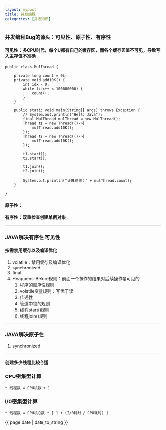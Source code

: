 ```yaml
---
layout: mypost
title: 并发编程
categories: [并发知识]
---
```


### 并发编程Bug的源头：可见性、原子性、有序性
#### 可见性：多CPU时代，每个U都有自己的缓存区，而各个缓存区值不可见，导致写入主存值不准确
````
public class MulThread {

    private long count = 0L;
    private void add10K() {
        int idx = 0;
        while (idx++ < 100000000) {
            count++;
        }
    }

    public static void main(String[] args) throws Exception {
        // System.out.println("Hello Java");
        final MulThread mulThread = new MulThread();
        Thread t1 = new Thread(()->{
            mulThread.add10K();
        });
        Thread t2 = new Thread(()->{
            mulThread.add10K();
        });

        t1.start();
        t2.start();

        t1.join();
        t2.join();

        System.out.println("计算结果：" + mulThread.count);
    }

}
````
#### 原子性：

#### 有序性：双重检查创建单例对象

---

### JAVA解决有序性 可见性
#### 按需禁用缓存以及编译优化
1. volatile：禁用缓存及编译优化
2. synchronized
3. final
4. Heappens-Before规则：前面一个操作的结果对后续操作是可见的
    1. 程序的顺序性规则
    2. volatile变量规则：写优于读
    3. 传递性
    4. 管道中锁的规则
    5. 线程start()规则
    6. 线程join()规则

---

### JAVA解决原子性
1. synchronized


---
#### 创建多少线程比较合适
### CPU密集型计算
    * 线程数 = CPU核数 + 1
### I/0密集型计算
    * 线程数 = CPU核心数 * [ 1 + (I/0耗时 / CPU耗时) ]



{{ page.date | date_to_string }}
